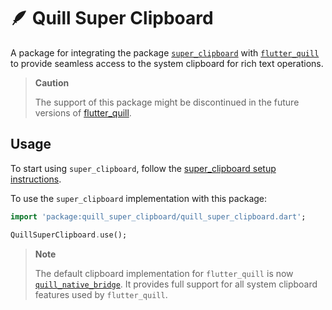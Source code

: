 # 🪶 Quill Super Clipboard

A package for integrating the package [`super_clipboard`](https://pub.dev/packages/super_clipboard) with [`flutter_quill`](https://pub.dev/packages/flutter_quill)
to provide seamless access to the system clipboard for rich text operations.

> **Caution**
>
> The support of this package might be discontinued in the future versions of [flutter_quill](https://pub.dev/packages/flutter_quill).

## Usage

To start using `super_clipboard`, follow the [super_clipboard setup instructions](https://pub.dev/packages/super_clipboard#getting-started).

To use the `super_clipboard` implementation with this package:

```dart
import 'package:quill_super_clipboard/quill_super_clipboard.dart';

QuillSuperClipboard.use();
```

> **Note**  
>
> The default clipboard implementation for `flutter_quill` is now [`quill_native_bridge`](https://pub.dev/packages/quill_native_bridge). It provides full support for all system clipboard features used by `flutter_quill`.